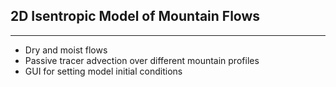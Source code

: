 ## 2D Isentropic Model of Mountain Flows
---

* Dry and moist flows
* Passive tracer advection over different mountain profiles
* GUI for setting model initial conditions











